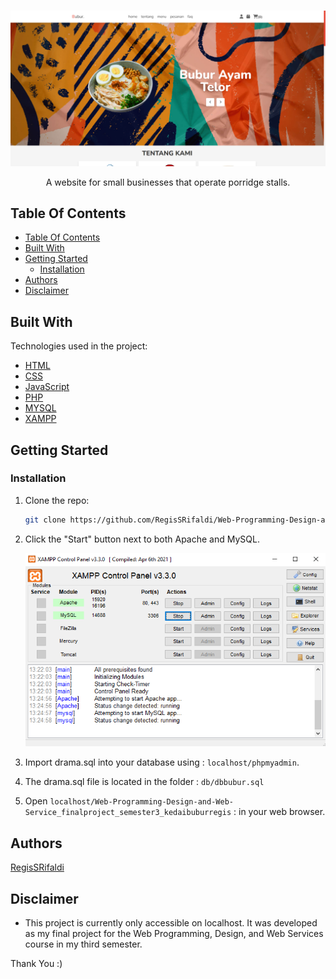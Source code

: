 <br />
<p align="center">
    <a href="https://github.com/RegisSRifaldi/Web-Programming-Design-and-Web-Service_finalproject_semester3_kedaibuburregis"> 
    <img src="https://github.com/RegisSRifaldi/Web-Programming-Design-and-Web-Service_finalproject_semester3_kedaibuburregis/blob/main/images/halaman-awal.PNG?raw=true" alt="Kedai Bubur Regis Home Page">
    </a>
    <p align="center">A website for small businesses that operate porridge stalls.</p>
</p>

## Table Of Contents

- [Table Of Contents](#table-of-contents)
- [Built With](#built-with)
- [Getting Started](#getting-started)
  - [Installation](#installation)
- [Authors](#authors)
- [Disclaimer](#disclaimer)

## Built With

Technologies used in the project:

- [HTML](https://html.com/)
- [CSS](https://developer.mozilla.org/en-US/docs/Web/CSS)
- [JavaScript](https://developer.mozilla.org/en-US/docs/Web/JavaScript)
- [PHP](https://www.php.net/)
- [MYSQL](https://www.apachefriends.org/)
- [XAMPP](https://nodejs.org/en)

## Getting Started

### Installation

1. Clone the repo:

   ```sh
   git clone https://github.com/RegisSRifaldi/Web-Programming-Design-and-Web-Service_finalproject_semester3_kedaibuburregis.git
   ```

2. Click the "Start" button next to both Apache and MySQL.

   ![Screen Shoot](https://github.com/RegisSRifaldi/Web-Programming-Design-and-Web-Service_finalproject_semester3_kedaibuburregis/blob/main/images/xampp.PNG?raw=true)

3. Import drama.sql into your database using : `localhost/phpmyadmin`.
4. The drama.sql file is located in the folder : `db/dbbubur.sql`
5. Open `localhost/Web-Programming-Design-and-Web-Service_finalproject_semester3_kedaibuburregis` : in your web browser.

## Authors

[RegisSRifaldi](https://github.com/RegisSRifaldi/)

## Disclaimer

- This project is currently only accessible on localhost. It was developed as my final project for the Web Programming, Design, and Web Services course in my third semester.

Thank You :)
